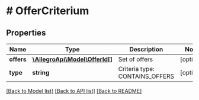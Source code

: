 # # OfferCriterium

## Properties

Name | Type | Description | Notes
------------ | ------------- | ------------- | -------------
**offers** | [**\AllegroApi\Model\OfferId[]**](OfferId.md) | Set of offers | [optional]
**type** | **string** | Criteria type: CONTAINS_OFFERS | [optional]

[[Back to Model list]](../../README.md#models) [[Back to API list]](../../README.md#endpoints) [[Back to README]](../../README.md)
